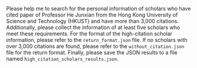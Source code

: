 Please help me to search for the personal information of scholars who have cited paper of Professor He Junxian from the Hong Kong University of Science and Technology (HKUST) and have more than 3,000 citations. Additionally, please collect the information of at least five scholars who meet these requirements. For the format of the high-citation scholar information, please refer to the `return_format.json` file. If no scholars with over 3,000 citations are found, please refer to the `without_citation.json` file for the return format. Finally, please save the JSON results to a file named `high_citation_scholars_results.json`.